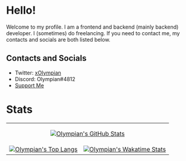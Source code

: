 # Hello!
Welcome to my profile. I am a frontend and backend (mainly backend) developer. I (sometimes) do freelancing. If you need to contact me, my contacts and socials are both listed below.  
 
## Contacts and Socials
- Twitter: [xOIympian](https://twitter.com/xOIympian)  
- Discord: Olympian#4812  
- [Support Me](https://zink.tips/Olympian)  

# Stats
<table align="center">
  <tr>
    <td colspan="2">
      <p align="center">
        <a
          href="https://github.com/anuraghazra/github-readme-stats/"
          target="_blank"
          ><img
            src="https://github-readme-stats.vercel.app/api?username=OIympian&show_icons=true&include_all_commits=true&count_private=true&theme=dark"
            alt="OIympian's GitHub Stats"
        /></a>
      </p>
    </td>
  </tr>
  <tr>
    <td>
      <a
        href="https://github.com/anuraghazra/github-readme-stats/"
        target="_blank"
        ><img
          src="https://github-readme-stats.vercel.app/api/top-langs/?username=OIympian&layout=compact&theme=dark"
          alt="OIympian's Top Langs"
      /></a>
    </td>
    <td>
      <a
        href="https://github.com/anuraghazra/github-readme-stats/"
        target="_blank"
        ><img
          src="https://github-readme-stats.vercel.app/api/wakatime?username=Olympian&layout=compact&langs_count=5&range=all_time&theme=dark"
          alt="OIympian's Wakatime Stats"
      /></a>
    </td>
  </tr>
</table>
